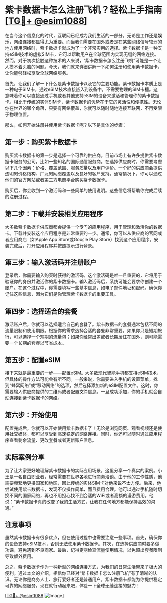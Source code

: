 # 紫卡数据卡怎么注册飞机？轻松上手指南[[TG💪+ @esim1088](https://t.me/s/esim1088)]

在当今这个信息化的时代，互联网已经成为我们生活的一部分。无论是工作还是娱乐，网络连接都显得尤为重要。而当我们需要在国外或者是在某些网络信号较弱的地方使用网络时，紫卡数据卡就成为了一个非常实用的选择。紫卡数据卡是一种支持eSIM技术的虚拟SIM卡，它可以帮助用户在全球范围内实现无缝的网络连接。然而，对于初次接触这种技术的人来说，“紫卡数据卡怎么注册飞机”可能是一个让人摸不着头脑的问题。今天，我们就来详细讲解一下如何注册和使用紫卡数据卡，让你能够轻松享受全球网络服务。

首先，让我们了解一下什么是紫卡数据卡以及它的主要功能。紫卡数据卡本质上是一种电子SIM卡，通过eSIM技术直接嵌入到设备中，不需要物理的SIM卡槽。这意味着你可以直接通过手机或者其他支持eSIM的设备来激活和管理你的紫卡数据卡。相比于传统的实体SIM卡，紫卡数据卡的优势在于它的灵活性和便携性。无论你在世界的哪个角落，只要有网络覆盖，你就可以随时随地连接互联网，不再受限于物理位置。

那么，如何开始注册并使用紫卡数据卡呢？以下是具体的步骤：

## 第一步：购买紫卡数据卡

购买紫卡数据卡的第一步是选择一个可靠的供应商。目前市场上有许多提供紫卡数据卡服务的公司，比如一些知名的国际通信服务商。在选择供应商时，你需要考虑以下几个因素：价格、覆盖范围、服务质量以及用户评价。一个好的供应商会提供透明的价格结构、广泛的网络覆盖以及良好的客户支持。通常情况下，你可以通过他们的官方网站或者第三方电商平台购买紫卡数据卡。

购买后，你会收到一个激活码和一些简单的使用说明。这些信息将帮助你完成后续的注册过程。

## 第二步：下载并安装相关应用程序

大多数紫卡数据卡供应商都会提供一个专门的应用程序，用于管理和激活你的数据卡。下载并安装这个应用程序是非常重要的一步。通常，你可以从供应商的官网或者应用商店（如Apple App Store或Google Play Store）找到这个应用程序。安装完成后，打开应用程序并按照提示进行登录。

## 第三步：输入激活码并注册账户

登录后，你需要输入购买时获得的激活码。这个激活码是唯一且重要的，它将用于验证你的身份并激活你的紫卡数据卡。输入激活码后，系统可能会要求你创建一个账户。在这个过程中，你需要填写一些基本信息，如电子邮件地址和密码。确保你记住这些信息，因为它们是你管理紫卡数据卡的重要工具。

## 第四步：选择适合的套餐

激活账户后，你就可以选择适合自己的套餐了。紫卡数据卡的套餐通常包括不同的流量限制和使用期限。根据你的需求选择合适的套餐非常重要。如果你只是短期旅行，可以选择一个短期的流量包；如果你经常出差或者长期居住在国外，则可能需要一个长期的套餐以节省成本。

## 第五步：配置eSIM

接下来就是最重要的一步——配置eSIM。大多数现代智能手机都支持eSIM技术，但具体的操作方法可能会有所不同。一般来说，你需要进入手机的设置菜单，找到“蜂窝网络”或“移动网络”的选项，然后选择添加新的eSIM配置文件。这时，你需要输入供应商提供的二维码或者配置文件信息。一旦成功添加，你的手机就会自动连接到紫卡数据卡的网络。

## 第六步：开始使用

配置完成后，你就可以开始使用紫卡数据卡了！无论是浏览网页、观看视频还是使用社交媒体，都可以享受到高速稳定的网络连接。同时，你还可以随时通过应用程序查看剩余流量、更改套餐或者更新账户信息。

## 实际案例分享

为了让大家更好地理解紫卡数据卡的实际应用场景，这里分享一个真实的案例。小王是一名自由职业者，经常需要在世界各地进行商务洽谈。由于他的工作性质，他需要频繁地更换国家和地区，因此传统的实体SIM卡对他来说不太方便。后来，他尝试使用紫卡数据卡，发现不仅操作简单，而且费用合理。他可以通过手机随时切换不同的国家网络，再也不用担心找不到合适的WiFi或者高额的漫游费用。他说：“紫卡数据卡真的改变了我的生活方式，让我在任何地方都能保持高效的沟通。”

## 注意事项

虽然紫卡数据卡有很多优点，但在使用过程中也需要注意一些事项。首先，确保你的设备支持eSIM技术，否则无法使用紫卡数据卡。其次，在选择供应商时要多做功课，避免遇到不良商家。最后，记得定期检查流量使用情况，以免超出套餐限制导致额外费用。

总之，紫卡数据卡作为一种新型的网络连接方式，为我们的日常生活带来了极大的便利。通过本文的介绍，相信你已经对“紫卡数据卡怎么注册飞机”有了清晰的认识。无论你是商务人士、旅行爱好者还是普通用户，紫卡数据卡都能为你提供稳定可靠的网络服务。现在就行动起来吧，体验一下全球无缝连接的魅力！

[[TG💪+ @esim1088](https://t.me/s/esim1088) ![Image](https://i.postimg.cc/4NQfJmqS/Snipaste-2025-05-13-00-14-12.png)]
